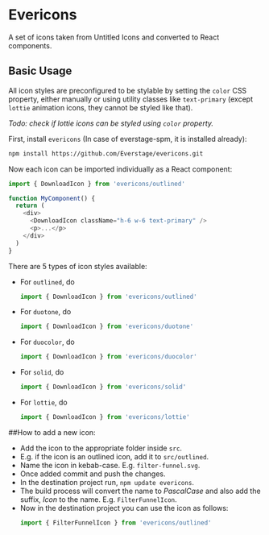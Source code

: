 # Evericons
A set of icons taken from Untitled Icons and converted to React components.

## Basic Usage

All icon styles are preconfigured to be stylable by setting the `color` CSS property, either manually or using utility classes like `text-primary` (except `lottie` animation icons, they cannot be styled like that).

*Todo: check if lottie icons can be styled using `color` property.*

First, install `evericons` (In case of everstage-spm, it is installed already):

```sh
npm install https://github.com/Everstage/evericons.git
```

Now each icon can be imported individually as a React component:

```js
import { DownloadIcon } from 'evericons/outlined'

function MyComponent() {
  return (
    <div>
      <DownloadIcon className="h-6 w-6 text-primary" />
      <p>...</p>
    </div>
  )
}
```
There are 5 types of icon styles available:
- For `outlined`, do 
  ```js
  import { DownloadIcon } from 'evericons/outlined'
  ```
- For `duotone`, do 
  ```js
  import { DownloadIcon } from 'evericons/duotone'
  ```
- For `duocolor`, do 
  ```js
  import { DownloadIcon } from 'evericons/duocolor'
  ```
- For `solid`, do 
  ```js
  import { DownloadIcon } from 'evericons/solid'
  ```
- For `lottie`, do 
  ```js
  import { DownloadIcon } from 'evericons/lottie'
  ```

##How to add a new icon:
- Add the icon to the appropriate folder inside `src`.
- E.g. if the icon is an outlined icon, add it to `src/outlined`.
- Name the icon in kebab-case. E.g. `filter-funnel.svg`.
- Once added commit and push the changes.
- In the destination project run, `npm update evericons`.
- The build process will convert the name to *PascalCase* and also add the suffix, *Icon* to the name. E.g. `FilterFunnelIcon`.
- Now in the destination project you can use the icon as follows:
  ```js
  import { FilterFunnelIcon } from 'evericons/outlined'
  ```